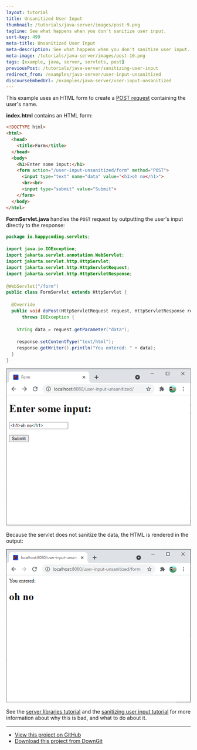 ```yaml
---
layout: tutorial
title: Unsanitized User Input
thumbnail: /tutorials/java-server/images/post-9.png
tagline: See what happens when you don't sanitize user input.
sort-key: 499
meta-title: Unsanitized User Input
meta-description: See what happens when you don't sanitize user input.
meta-image: /tutorials/java-server/images/post-10.png
tags: [example, java, server, servlets, post]
previousPost: /tutorials/java-server/sanitizing-user-input
redirect_from: /examples/java-server/user-input-unsanitized
discourseEmbedUrl: /examples/java-server/user-input-unsanitized
---
```


This example uses an HTML form to create a [POST request](/tutorials/java-server/post) containing the user's name.

**index.html** contains an HTML form:

```html
<!DOCTYPE html>
<html>
  <head>
    <title>Form</title>
  </head>
  <body>
    <h1>Enter some input:</h1>
    <form action="/user-input-unsanitized/form" method="POST">
      <input type="text" name="data" value="<h1>oh no</h1>">
      <br><br>
      <input type="submit" value="Submit">
    </form>
  </body>
</html>
```

**FormServlet.java** handles the `POST` request by outputting the user's input directly to the response:

```java
package io.happycoding.servlets;

import java.io.IOException;
import jakarta.servlet.annotation.WebServlet;
import jakarta.servlet.http.HttpServlet;
import jakarta.servlet.http.HttpServletRequest;
import jakarta.servlet.http.HttpServletResponse;

@WebServlet("/form")
public class FormServlet extends HttpServlet {

  @Override
  public void doPost(HttpServletRequest request, HttpServletResponse response)
      throws IOException {

    String data = request.getParameter("data");

    response.setContentType("text/html");
    response.getWriter().println("You entered: " + data);
  }
}
```

![input form](/tutorials/java-server/images/libraries-1.png)

Because the servlet does not sanitize the data, the HTML is rendered in the output:

![html output](/tutorials/java-server/images/libraries-2.png)

See the [server libraries tutorial](/tutorials/java-server/libraries) and the [sanitizing user input tutorial](/tutorials/java-server/sanitizing-user-input) for more information about why this is bad, and what to do about it.

---

- [View this project on GitHub](https://github.com/KevinWorkman/HappyCoding/tree/gh-pages/tutorials/java-server/java-server-example-projects/user-input-unsanitized)
- [Download this project from DownGit](https://downgit.github.io/#/home?url=https://github.com/KevinWorkman/HappyCoding/tree/gh-pages/tutorials/java-server/java-server-example-projects/user-input-unsanitized)
